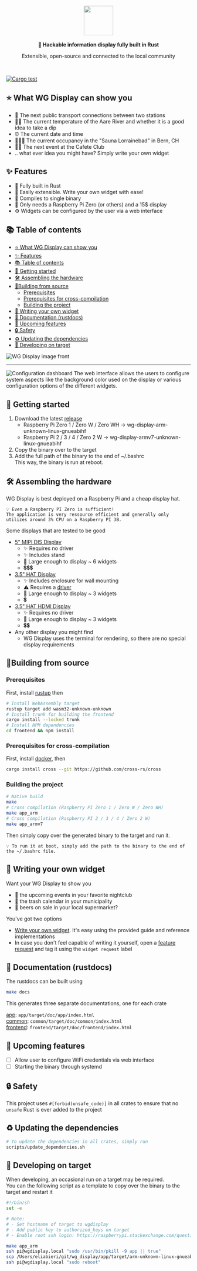 <div align="center">
    <br>
    <img src="docs/images/logo.png" style="height: 80px">
    <br>
    <br>
    <strong>
        🦀 Hackable information display fully built in Rust
    </strong>
    <p>Extensible, open-source and connected to the local community</p>
    <br/>
</div>

[![Cargo test](https://github.com/eliabieri/wg_display/actions/workflows/cargo_test.yml/badge.svg)](https://github.com/eliabieri/wg_display/actions/workflows/cargo_test.yml)

## ⭐️ What WG Display can show you

- 🚂 The next public transport connections between two stations
- 🏊🏻 The current temperature of the Aare River and whether it is a good idea to take a dip
- ⏰ The current date and time
- 🧖🏽‍♀️ The current occupancy in the "Sauna Lorrainebad" in Bern, CH
- 🕺🏾 The next event at the Cafete Club
- .. what ever idea you might have? Simply write your own widget

## ✨ Features

- 🦀 Fully built in Rust
- 🔧 Easily extensible. Write your own widget with ease!
- 🚀 Compiles to single binary
- 🤑 Only needs a Raspberry Pi Zero (or others) and a 15$ display
- ⚙️ Widgets can be configured by the user via a web interface

## 📚 Table of contents

- [⭐️ What WG Display can show you](#️-what-wg-display-can-show-you)
- [✨ Features](#-features)
- [📚 Table of contents](#-table-of-contents)
- [🚀 Getting started](#-getting-started)
- [🛠️ Assembling the hardware](#️-assembling-the-hardware)
- [🔨Building from source](#building-from-source)
  - [Prerequisites](#prerequisites)
  - [Prerequisites for cross-compilation](#prerequisites-for-cross-compilation)
  - [Building the project](#building-the-project)
- [👏 Writing your own widget](#-writing-your-own-widget)
- [📖 Documentation (rustdocs)](#-documentation-rustdocs)
- [🔮 Upcoming features](#-upcoming-features)
- [🔒 Safety](#-safety)
- [♻️ Updating the dependencies](#️-updating-the-dependencies)
- [🦾 Developing on target](#-developing-on-target)

![WG Display image front](docs/images/wg_display.jpg)

---

![Configuration dashboard](docs/images/dashboard.jpeg)
The web interface allows the users to configure system aspects like the background color used on the display or various configuration options of the different widgets.

## 🚀 Getting started

1. Download the latest [release](https://github.com/eliabieri/wg_display/releases)
   - Raspberry Pi Zero 1 / Zero W / Zero WH -> wg-display-arm-unknown-linux-gnueabihf
   - Raspberry Pi 2 / 3 / 4 / Zero 2 W -> wg-display-armv7-unknown-linux-gnueabihf
2. Copy the binary over to the target
3. Add the full path of the binary to the end of ~/.bashrc  
   This way, the binary is run at reboot.

## 🛠️ Assembling the hardware

WG Display is best deployed on a Raspberry Pi and a cheap display hat.

```text
💡 Even a Raspberry PI Zero is sufficient! 
The application is very ressource efficient and generally only utilizes around 3% CPU on a Raspberry PI 3B.
```

Some displays that are tested to be good

- [5" MIPI DIS Display](https://t.ly/fWl3)
  - ✨ Requires no driver
  - ✨ Includes stand
  - 📐 Large enough to display ~ 6 widgets
  - 💲💲💲
- [3.5" HAT Display](https://t.ly/DfWJ)
  - ✨ Includes enclosure for wall mounting
  - ⚠️ Requires a [driver](https://github.com/goodtft/LCD-show/blob/master/MHS35-show)
  - 📐 Large enough to display ~ 3 widgets
  - 💲
- [3.5" HAT HDMI Display](https://t.ly/l2Rd)
  - ✨ Requires no driver
  - 📐 Large enough to display ~ 3 widgets
  - 💲💲
- Any other display you might find
  - WG Display uses the terminal for rendering, so there are no special display requirements

## 🔨Building from source

### Prerequisites

First, install [rustup](https://rustup.rs) then

```bash
# Install WebAssembly target
rustup target add wasm32-unknown-unknown
# Install trunk for building the frontend
cargo install --locked trunk
# Install NPM dependencies
cd frontend && npm install
```

### Prerequisites for cross-compilation

First, install [docker](https://www.docker.com), then

```bash
cargo install cross --git https://github.com/cross-rs/cross
```

### Building the project

```bash
# Native build
make
# Cross compilation (Raspberry PI Zero 1 / Zero W / Zero WH)
make app_arm
# Cross compilation (Raspberry PI 2 / 3 / 4 / Zero 2 W)
make app_armv7
```

Then simply copy over the generated binary to the target and run it.

```text
💡 To run it at boot, simply add the path to the binary to the end of the ~/.bashrc file.
```

## 👏 Writing your own widget

Want your WG Display to show you

- 🥳 the upcoming events in your favorite nightclub
- 🚮 the trash calendar in your municipality
- 🍺 beers on sale in your local supermarket?  

You've got two options

- [Write your own widget](docs/write_new_widget.md). It's easy using the provided guide and reference implementations
- In case you don't feel capable of writing it yourself, open a [feature request](https://github.com/eliabieri/wg_display/issues/new) and tag it using the `widget request` label

## 📖 Documentation (rustdocs)

The rustdocs can be built using

```bash
make docs
```

This generates three separate documentations, one for each crate

[app](app/target/doc/wg_display/index.html): ```app/target/doc/app/index.html```  
[common](common/target/doc/common/index.html): ```common/target/doc/common/index.html```  
[frontend](frontend/target/doc/frontend/index.html): ```frontend/target/doc/frontend/index.html```

## 🔮 Upcoming features

- [ ] Allow user to configure WiFi credentials via web interface
- [ ] Starting the binary through systemd

## 🔒 Safety

This project uses `#[forbid(unsafe_code)]` in all crates to ensure that no `unsafe` Rust is ever added to the project

## ♻️ Updating the dependencies

```bash
# To update the dependencies in all crates, simply run
scripts/update_dependencies.sh
```

## 🦾 Developing on target

When developing, an occasional run on a target may be required.  
You can the following script as a template to copy over the binary to the target and restart it

```bash
#!/bin/sh
set -e

# Note:
# - Set hostname of target to wgdisplay
# - Add public key to authorized_keys on target
# - Enable root ssh login: https://raspberrypi.stackexchange.com/questions/48056/how-to-login-as-root-remotely

make app_arm
ssh pi@wgdisplay.local "sudo /usr/bin/pkill -9 app || true"
scp /Users/eliabieri/git/wg_display/app/target/arm-unknown-linux-gnueabihf/release/app pi@wgdisplay.local:/home/pi
ssh pi@wgdisplay.local "sudo reboot"
```
